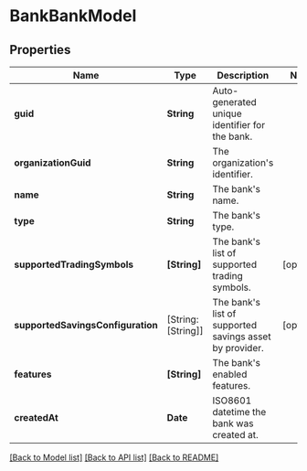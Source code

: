 # BankBankModel

## Properties
Name | Type | Description | Notes
------------ | ------------- | ------------- | -------------
**guid** | **String** | Auto-generated unique identifier for the bank. | 
**organizationGuid** | **String** | The organization&#39;s identifier. | 
**name** | **String** | The bank&#39;s name. | 
**type** | **String** | The bank&#39;s type. | 
**supportedTradingSymbols** | **[String]** | The bank&#39;s list of supported trading symbols. | [optional] 
**supportedSavingsConfiguration** | [String: [String]] | The bank&#39;s list of supported savings asset by provider. | [optional] 
**features** | **[String]** | The bank&#39;s enabled features. | 
**createdAt** | **Date** | ISO8601 datetime the bank was created at. | 

[[Back to Model list]](../README.md#documentation-for-models) [[Back to API list]](../README.md#documentation-for-api-endpoints) [[Back to README]](../README.md)


